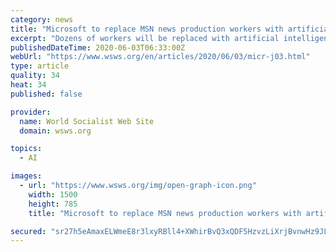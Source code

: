 ```yaml
---
category: news
title: "Microsoft to replace MSN news production workers with artificial intelligence"
excerpt: "Dozens of workers will be replaced with artificial intelligence software that will automatically select content and manage news production."
publishedDateTime: 2020-06-03T06:33:00Z
webUrl: "https://www.wsws.org/en/articles/2020/06/03/micr-j03.html"
type: article
quality: 34
heat: 34
published: false

provider:
  name: World Socialist Web Site
  domain: wsws.org

topics:
  - AI

images:
  - url: "https://www.wsws.org/img/open-graph-icon.png"
    width: 1500
    height: 785
    title: "Microsoft to replace MSN news production workers with artificial intelligence"

secured: "sr27h5eAmaxELWmeE8r3lxyRBll4+XWhirBvQ3xQDF5HzvzLiXrjBvnwHz9JLfv9A3q8O7coa9tN1FPyxYwrcCZTO3/7ABAQg1DIc5DHqFNo6T+J59TpjFIh8SJqielEq2q8grArhkhVUx6m58HOBMIV+ltBN/ZbxOQnP71d+kfyBUMcd3KO5kDqYD3oqtkzLwB2DpEkH1+d1jA4q6MdcTb6qmx8nwSJcZOr2b0EpsOuHZca37nBVwmlvIW8DnUK3NgQ7I4Z+dcVBsfJdZqMGIGpcjayQlJABlcwCv4WLjXAgppWh/ywwRExqZpIWB5I;rFHPfRQaHr79z59a4C8Jjw=="
---
```


